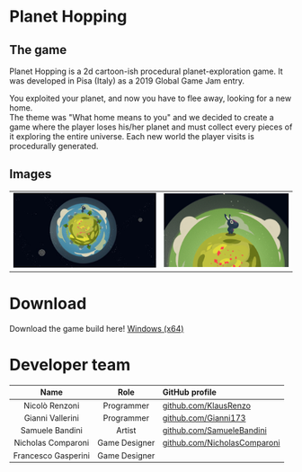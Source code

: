 # Planet Hopping

## The game
Planet Hopping is a 2d cartoon-ish procedural planet-exploration game. It was developed in Pisa (Italy) as a 2019 Global Game Jam entry.  

You exploited your planet, and now you have to flee away, looking for a new home.  
The theme was "What home means to you" and we decided to create a game where the player loses his/her planet and must collect every pieces of it exploring the entire universe. Each new world the player visits is procedurally generated.


## Images
|||
|:---:|:---:|
|![](./images/game_1.jpg) |![](./images/game_2.png)|


# Download
Download the game build here! [Windows (x64)](./Build.rar)

# Developer team
|Name|Role|GitHub profile|
|:---:|:---:|:---|
| Nicolò Renzoni | Programmer | [github.com/KlausRenzo](https://www.github.com/klausrenzo) |
| Gianni Vallerini | Programmer | [github.com/Gianni173](https://github.com/gianni173) |
| Samuele Bandini | Artist | [github.com/SamueleBandini](https://github.com/SamueleBandini) |
| Nicholas Comparoni | Game Designer | [github.com/NicholasComparoni](https://github.com/NicholasComparoni) |
| Francesco Gasperini  | Game Designer |  |